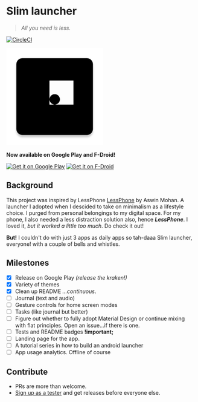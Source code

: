 # Slim launcher
> _All you need is less._

[![CircleCI](https://circleci.com/gh/sduduzog/slim-launcher/tree/master.svg?style=svg)](https://circleci.com/gh/sduduzog/slim-launcher/tree/master)

![Slim Launcher Logo](docs/assets/ic_launcher-web.png)

**Now available on Google Play and F-Droid!**

[<img src="https://play.google.com/intl/en_us/badges/images/generic/en-play-badge.png"
     alt="Get it on Google Play"
     height="80">](https://play.google.com/store/apps/details?id=com.sduduzog.slimlauncher)
[<img src="https://f-droid.org/badge/get-it-on.png"
     alt="Get it on F-Droid"
     height="80">](https://f-droid.org/packages/com.sduduzog.slimlauncher/)

## Background

This project was inspired by LessPhone [LessPhone](https://play.google.com/store/apps/details?id=me.aswinmohan.nophone) by Aswin Mohan. A launcher I adopted when I descided to take on minimalism as a lifestyle choice. I purged from personal belongings to my digital space. For my phone, I also needed a less distraction solution also, hence **_LessPhone_**. I loved it, _but it worked a little too much_. Do check it out!

**But!** I couldn't do with just 3 apps as daily apps so tah-daaa Slim launcher, everyone! with a couple of bells and whistles.

## Milestones

- [x] Release on Google Play _(release the kraken!)_
- [x] Variety of themes
- [x] Clean up README _...continuous_.
- [ ] Journal (text and audio)
- [ ] Gesture controls for home screen modes
- [ ] Tasks (like journal but better)
- [ ] Figure out whether to fully adopt Material Design or continue mixing with flat principles. Open an issue...if there is one.
- [ ] Tests and README badges **!important;**
- [ ] Landing page for the app.
- [ ] A tutorial series in how to build an android launcher
- [ ] App usage analytics. Offline of course

## Contribute

- PRs are more than welcome.
- [Sign up as a tester](https://play.google.com/apps/testing/com.sduduzog.slimlauncher) and get releases before everyone else.

